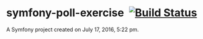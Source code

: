 symfony-poll-exercise &nbsp;[![Build Status](https://travis-ci.org/mariolamacchia/symfony-poll-exercise.svg?branch=master)](https://travis-ci.org/mariolamacchia/symfony-poll-exercise)
=====================

A Symfony project created on July 17, 2016, 5:22 pm.

